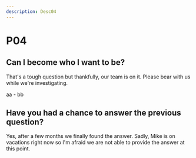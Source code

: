 ```yaml
---
description: Desc04
---
```


# P04

## Can I become who I want to be?

That's a tough question but thankfully, our team is on it. Please bear with us while we're investigating.

aa - bb

## Have you had a chance to answer the previous question?

Yes, after a few months we finally found the answer. Sadly, Mike is on vacations right now so I'm afraid we are not able to provide the answer at this point.

